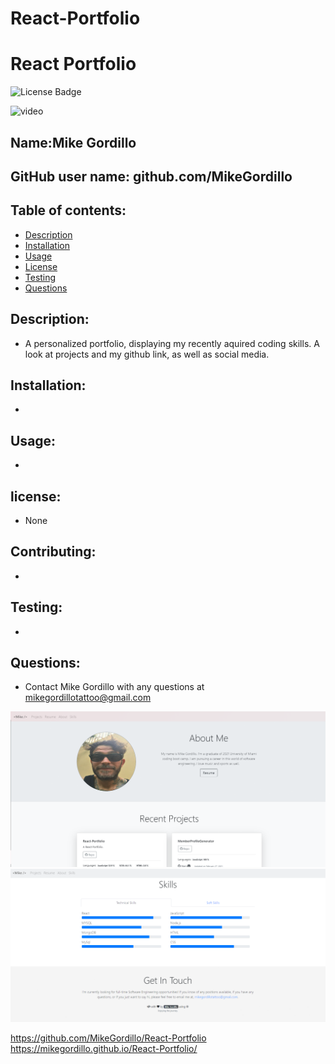 # React-Portfolio

# React Portfolio
![License Badge](https://img.shields.io/static/v1?label=License&message=None&color=blue)

![video](./src/assets/img/porfolio.gif)

        
## Name:Mike Gordillo
## GitHub user name: github.com/MikeGordillo

## Table of contents:  
* [Description](#description)
* [Installation](#Installation)
* [Usage](#usage)
* [License](#license)
* [Testing](#testing)
* [Questions](#questions)
        
## Description:
* A personalized portfolio, displaying my recently aquired coding skills. A look at projects and my github link, as well as social media.
## Installation:
* 
## Usage:
* 
## license:
* None
        
## Contributing:
* 
## Testing:
* 
## Questions:
* Contact Mike Gordillo with any questions at mikegordillotattoo@gmail.com

![screenshot](./src/assets/img/portfolio2.png)
![screenshot](./src/assets/img/porfolio3.png)


https://github.com/MikeGordillo/React-Portfolio
https://mikegordillo.github.io/React-Portfolio/


